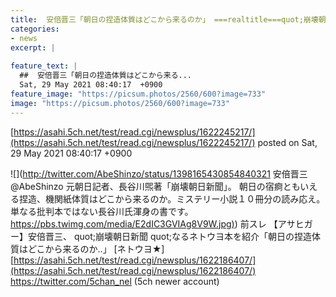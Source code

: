 ```yaml
---
title:  安倍晋三「朝日の捏造体質はどこから来るのか」 ===realtitle===quot;崩壊朝日新聞===realtitle===quot;なる本を紹介「ミステリー小説10冊の読み応え」★２  
categories:
- news
excerpt: |
  
feature_text: |
  ##  安倍晋三「朝日の捏造体質はどこから来る...
  Sat, 29 May 2021 08:40:17  +0900
feature_image: "https://picsum.photos/2560/600?image=733"
image: "https://picsum.photos/2560/600?image=733"
---
```


[https://asahi.5ch.net/test/read.cgi/newsplus/1622245217/](https://asahi.5ch.net/test/read.cgi/newsplus/1622245217/)
posted on Sat, 29 May 2021 08:40:17  +0900

<!--more-->

![](http://twitter.com/AbeShinzo/status/1398165430854840321 安倍晋三 @AbeShinzo 元朝日記者、長谷川煕著「崩壊朝日新聞」。 朝日の宿痾ともいえる捏造、機関紙体質はどこから来るのか。ミステリー小説１０冊分の読み応え。単なる批判本ではない長谷川氏渾身の書です。 [https://pbs.twimg.com/media/E2dIC3GVIAg8V9W.jpg)](https://pbs.twimg.com/media/E2dIC3GVIAg8V9W.jpg)) 前スレ 【アサヒガー】安倍晋三、 quot;崩壊朝日新聞 quot;なるネトウヨ本を紹介「朝日の捏造体質はどこから来るのか..」 [ネトウヨ★] [https://asahi.5ch.net/test/read.cgi/newsplus/1622186407/](https://asahi.5ch.net/test/read.cgi/newsplus/1622186407/) https://twitter.com/5chan_nel (5ch newer account)
